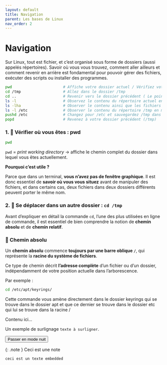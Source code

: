 ```yaml
---
layout: default
title: Navigation
parent: Les bases de Linux
nav_order: 2
---
```


# Navigation

Sur Linux, tout est fichier, et c’est organisé sous forme de dossiers (aussi appelés répertoires). Savoir où vous vous trouvez, comment aller ailleurs et comment revenir en arrière est fondamental pour pouvoir gérer des fichiers, exécuter des scripts ou installer des programmes.

```bash
pwd                       # Affiche votre dossier actuel / Vérifiez votre emplacement
cd /tmp                   # Allez dans le dossier /tmp
cd ..                     # Revenir vers le dossier précédent ( Le point représente le dossier actuel)
ls -l                     # Observez le contenu du répertoire actuel en mode liste
ls -lha                   # Observer le contenu ainsi que les fichiers cachés
ls -l /etc                # Observer le contenu du répertoire /tmp en mode liste
pushd /etc                # Changez pour /etc et sauvegardez /tmp dans une pile
popd                      # Revenez à votre dossier précédent (/tmp)
```


### 1. 📍 Vérifier où vous êtes : pwd


```bash
pwd
```

`pwd` = *print working directory* → affiche le chemin complet du dossier dans lequel vous êtes actuellement.

**Pourquoi c’est utile ?**

Parce que dans un terminal, **vous n’avez pas de fenêtre graphique**. Il est donc essentiel de **savoir où vous vous situez** avant de manipuler des fichiers, et dans certains cas, deux fichiers dans deux dossiers différents peuvent porter le même nom.

### 2. 📁 Se déplacer dans un autre dossier : `cd /tmp`

Avant d’expliquer en détail la commande `cd`, l’une des plus utilisées en ligne de commande, il est essentiel de bien comprendre la notion de **chemin absolu** et de **chemin relatif**.

### 🔹 Chemin absolu

Un **chemin absolu** commence **toujours par une barre oblique `/`**, qui représente la **racine du système de fichiers**.

Ce type de chemin décrit **l’adresse complète** d’un fichier ou d’un dossier, indépendamment de votre position actuelle dans l’arborescence.


Par exemple :
```bash
cd /etc/apt/keyrings/
```

Cette commande vous amène directement dans le dossier keyrings qui se trouve dans le dossier apt et que ce dernier se trouve dans le dossier etc qui lui se trouve dans la racine /

























Contenu ici...

Un exemple de surlignage `texte à surligner`.

<button class="btn js-toggle-dark-mode">Passer en mode nuit</button>

<script>
const toggleDarkMode = document.querySelector('.js-toggle-dark-mode');

jtd.addEvent(toggleDarkMode, 'click', function(){
  if (jtd.getTheme() === 'dark') {
    jtd.setTheme('light');
    toggleDarkMode.textContent = 'Preview dark color scheme';
  } else {
    jtd.setTheme('dark');
    toggleDarkMode.textContent = 'Return to the light side';
  }
});
</script>

{: .note }
Ceci est une note

```scss
ceci est un texte embedded
```
